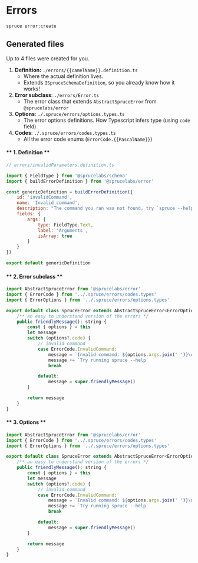 # Errors

```
spruce error:create
```

<!-- panels:start -->
<!--div:title-panel-->
## Generated files
<!-- div:left-panel -->
Up to 4 files were created for you. 

1. **Definition:** `./errors/{{camelName}}.definition.ts`
    * Where the actual definition lives.
    * Extends `ISpruceSchemaDefinition`, so you already know how it works!
2. **Error subclass**: `./errors/Error.ts`
    * The error class that extends `AbstractSpruceError` from `@sprucelabs/error`
3. **Options**: `./.spruce/errors/options.types.ts`
    * The error options definitions. How Typescript infers type (using `code` field)
4. **Codes**: `./.spruce/errors/codes.types.ts`
    * All the error code enums (`ErrorCode.{{PascalName}}`)
<!-- div:right-panel -->
<!-- tabs:start -->
#### ** 1. Definition **
```js
// errors/invalidParameters.definition.ts

import { FieldType } from '@sprucelabs/schema'
import { buildErrorDefinition } from '@sprucelabs/error'

const genericDefinition = buildErrorDefinition({
	id: 'invalidCommand',
	name: 'Invalid command',
	description: "The command you ran was not found, try `spruce --help`.",
	fields: {
		args: {
			type: FieldType.Text,
            label: 'Arguments',
            isArray: true
		}
	}
})

export default genericDefinition
```

#### ** 2. Error subclass **

```js
import AbstractSpruceError from '@sprucelabs/error'
import { ErrorCode } from '../.spruce/errors/codes.types'
import { ErrorOptions } from '../.spruce/errors/options.types'

export default class SpruceError extends AbstractSpruceError<ErrorOptions> {
	/** an easy to understand version of the errors */
	public friendlyMessage(): string {
		const { options } = this
		let message
		switch (options?.code) {
			// invalid command
			case ErrorCode.InvalidCommand:
				message = `Invalid command: ${options.args.join(' ')}\n`
				message += `Try running spruce --help`
				break

			default:
				message = super.friendlyMessage()
		}

		return message
	}
}

```

#### ** 3. Options **

```js
import AbstractSpruceError from '@sprucelabs/error'
import { ErrorCode } from '../.spruce/errors/codes.types'
import { ErrorOptions } from '../.spruce/errors/options.types'

export default class SpruceError extends AbstractSpruceError<ErrorOptions> {
	/** an easy to understand version of the errors */
	public friendlyMessage(): string {
		const { options } = this
		let message
		switch (options?.code) {
			// invalid command
			case ErrorCode.InvalidCommand:
				message = `Invalid command: ${options.args.join(' ')}\n`
				message += `Try running spruce --help`
				break

			default:
				message = super.friendlyMessage()
		}

		return message
	}
}

```
<!-- tabs:end -->
<!-- panels:end -->